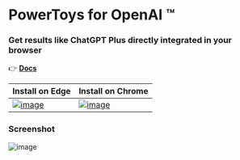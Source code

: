 # PowerToys for OpenAI ™
### Get results like ChatGPT Plus directly integrated in your browser

👉 **[Docs](https://github.com/robert-hoffmann/PowerToys4OpenAI/wiki/Docs)**

Install on Edge | Install on Chrome
--- | ---
[![image](https://user-images.githubusercontent.com/5472296/225245344-112ae97d-03a6-42a6-ab6a-4504d29df695.png)](https://microsoftedge.microsoft.com/addons/detail/powertoys-for-openai-%E2%84%A2/kjeipegpggpbciapoallgaieajcefolp) | [![image](https://user-images.githubusercontent.com/5472296/225245498-2a0ad50d-8295-41ab-8396-b00646521a87.png)](https://chrome.google.com/webstore/detail/powertoys-for-openai/haijiigmikhgoflpocajpfldmjcfbdpa)

### Screenshot

![image](https://user-images.githubusercontent.com/5472296/225244827-bed1a077-82f0-490f-852f-ff6ef944aef1.png)
